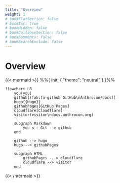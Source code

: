 ```yaml
---
title: "Overview"
weight: 1
# bookFlatSection: false
# bookToc: true
# bookHidden: false
# bookCollapseSection: false
# bookComments: false
# bookSearchExclude: false
---
```


# Overview

{{< mermaid >}}
    %%{
        init: {
            "theme": "neutral"
        }
    }%%

    flowchart LR
        you(you)
        github[(fab:fa-github GitHub\nAnthrocon/docs)]
        hugo{{Hugo}}
        githubPages[GitHub Pages]
        cloudflare[Cloudflare]
        visitor(visitor\ndocs.anthrocon.org)

        subgraph Markdown
            you <-- Git --> github
        end

        github --> hugo
        hugo --> githubPages

        subgraph HTML
            githubPages -.-> cloudflare
            cloudflare --> visitor
        end
{{< /mermaid >}}
